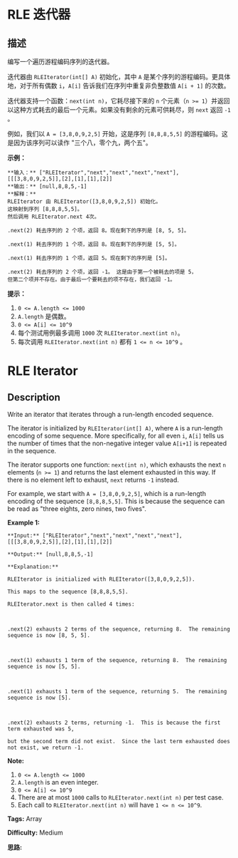 # RLE 迭代器

## 描述

编写一个遍历游程编码序列的迭代器。

迭代器由 `RLEIterator(int[] A)` 初始化，其中 `A` 是某个序列的游程编码。更具体地，对于所有偶数 `i`，`A[i]` 告诉我们在序列中重复非负整数值 `A[i + 1]` 的次数。

迭代器支持一个函数：`next(int n)`，它耗尽接下来的  `n` 个元素（`n >= 1`）并返回以这种方式耗去的最后一个元素。如果没有剩余的元素可供耗尽，则  `next` 返回 `-1` 。

例如，我们以 `A = [3,8,0,9,2,5]` 开始，这是序列 `[8,8,8,5,5]` 的游程编码。这是因为该序列可以读作 "三个八，零个九，两个五"。



**示例：**

    
    
    **输入：** ["RLEIterator","next","next","next","next"], [[[3,8,0,9,2,5]],[2],[1],[1],[2]]
    **输出：** [null,8,8,5,-1]
    **解释：**
    RLEIterator 由 RLEIterator([3,8,0,9,2,5]) 初始化。
    这映射到序列 [8,8,8,5,5]。
    然后调用 RLEIterator.next 4次。
    
    .next(2) 耗去序列的 2 个项，返回 8。现在剩下的序列是 [8, 5, 5]。
    
    .next(1) 耗去序列的 1 个项，返回 8。现在剩下的序列是 [5, 5]。
    
    .next(1) 耗去序列的 1 个项，返回 5。现在剩下的序列是 [5]。
    
    .next(2) 耗去序列的 2 个项，返回 -1。 这是由于第一个被耗去的项是 5，
    但第二个项并不存在。由于最后一个要耗去的项不存在，我们返回 -1。
    



**提示：**

  1. `0 <= A.length <= 1000`
  2. `A.length` 是偶数。
  3. `0 <= A[i] <= 10^9`
  4. 每个测试用例最多调用 `1000` 次 `RLEIterator.next(int n)`。
  5. 每次调用 `RLEIterator.next(int n)` 都有 `1 <= n <= 10^9` 。



# RLE Iterator

## Description



Write an iterator that iterates through a run-length encoded sequence.

The iterator is initialized by `RLEIterator(int[] A)`, where `A` is a run-length encoding of some sequence.  More specifically, for all even `i`, `A[i]` tells us the number of times that the non-negative integer value `A[i+1]` is repeated in the sequence.

The iterator supports one function: `next(int n)`, which exhausts the next `n` elements (`n >= 1`) and returns the last element exhausted in this way.  If there is no element left to exhaust, `next` returns `-1` instead.

For example, we start with `A = [3,8,0,9,2,5]`, which is a run-length encoding of the sequence `[8,8,8,5,5]`.  This is because the sequence can be read as "three eights, zero nines, two fives".



**Example 1:**

    
    
    **Input:** ["RLEIterator","next","next","next","next"], [[[3,8,0,9,2,5]],[2],[1],[1],[2]]
    **Output:** [null,8,8,5,-1]
    **Explanation:**
    RLEIterator is initialized with RLEIterator([3,8,0,9,2,5]).
    This maps to the sequence [8,8,8,5,5].
    RLEIterator.next is then called 4 times:
    
    .next(2) exhausts 2 terms of the sequence, returning 8.  The remaining sequence is now [8, 5, 5].
    
    .next(1) exhausts 1 term of the sequence, returning 8.  The remaining sequence is now [5, 5].
    
    .next(1) exhausts 1 term of the sequence, returning 5.  The remaining sequence is now [5].
    
    .next(2) exhausts 2 terms, returning -1.  This is because the first term exhausted was 5,
    but the second term did not exist.  Since the last term exhausted does not exist, we return -1.
    
    

**Note:**

  1. `0 <= A.length <= 1000`
  2. `A.length` is an even integer.
  3. `0 <= A[i] <= 10^9`
  4. There are at most `1000` calls to `RLEIterator.next(int n)` per test case.
  5. Each call to `RLEIterator.next(int n)` will have `1 <= n <= 10^9`.


**Tags:** Array

**Difficulty:** Medium

**思路:**
